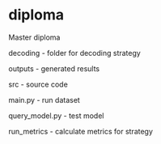 # diploma
Master diploma

decoding - folder for decoding strategy

outputs - generated results

src - source code

main.py - run dataset

query_model.py - test model

run_metrics - calculate metrics for strategy 